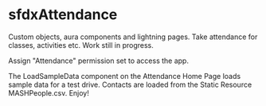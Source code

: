 # sfdxAttendance
Custom objects, aura components and lightning pages. Take attendance for classes, activities etc.
Work still in progress.

Assign "Attendance" permission set to access the app.

The LoadSampleData component on the Attendance Home Page loads sample data for a test drive.
Contacts are loaded from the Static Resource MASHPeople.csv.  Enjoy!
